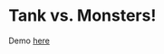 Tank vs. Monsters!
============

Demo [here](http://jelontok.com/tank-vs-monsters "Tank vs. Monsters!")
